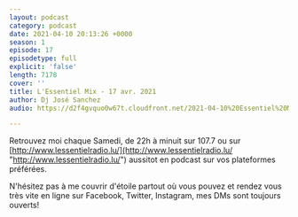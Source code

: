```yaml
---
layout: podcast
category: podcast
date: 2021-04-10 20:13:26 +0000
season: 1
episode: 17
episodetype: full
explicit: 'false'
length: 7178
cover: ''
title: L'Essentiel Mix - 17 avr. 2021
author: Dj José Sanchez
audio: https://d2f4gvquo0w67t.cloudfront.net/2021-04-10%20Essentiel%20Mix.mp3

---
```

Retrouvez moi chaque Samedi, de 22h à minuit sur 107.7 ou sur [http://www.lessentielradio.lu/](http://www.lessentielradio.lu/ "http://www.lessentielradio.lu/") aussitot en podcast sur vos plateformes préférées.

N'hésitez pas à me couvrir d'étoile partout où vous pouvez et rendez vous très vite en ligne sur Facebook, Twitter, Instagram, mes DMs sont toujours ouverts!